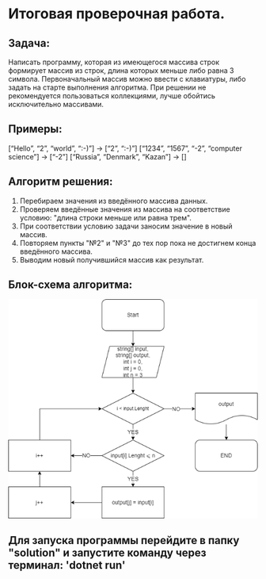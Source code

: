 # Итоговая проверочная работа.

## Задача:
Написать программу, которая из имеющегося массива строк формирует массив из строк, длина которых меньше либо равна 3 символа. Первоначальный массив можно ввести с клавиатуры, либо задать на старте выполнения алгоритма. При решении не рекомендуется пользоваться коллекциями, лучше обойтись исключительно массивами.

## Примеры:
[“Hello”, “2”, “world”, “:-)”] → [“2”, “:-)”]
[“1234”, “1567”, “-2”, “computer science”] → [“-2”]
[“Russia”, “Denmark”, “Kazan”] → []

## Алгоритм решения:
1. Перебираем значения из введённого массива данных.
2. Проверяем введённые значения из массива на соответствие условию: "длина строки меньше или равна трем".
3. При соответствии условию задачи заносим значение в новый массив.
4. Повторяем пункты "№2" и "№3" до тех пор пока не достигнем конца введённого массива.
5. Выводим новый получившийся массив как результат.

## Блок-схема алгоритма:
![Блок-схема](/block_diagram/final_project.png)

## Для запуска программы перейдите в папку "solution" и запустите команду через терминал: 'dotnet run' 
